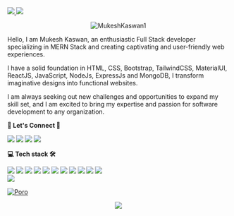<!-- <p align="center">

  <img src="https://readme-typing-svg.demolab.com/?lines=Hi+👋+I'm+vishal;Web+Developer+From+🇮🇳&font=Fira%20Code&center=true&width=700&height=50&weight=1100&size=32&duration=2000&pause=2000">

  <img src="https://user-images.githubusercontent.com/73097560/115834477-dbab4500-a447-11eb-908a-139a6edaec5c.gif"> -->
 
 
  <a href="https://github.com/MukeshKaswan1/" title="portfolio">
<!--   <img src="https://user-images.githubusercontent.com/55291327/138004410-00fc6fef-69ef-4a87-a6f0-e14d640a2f0a.png" alt="Hi there" width="100%"> -->
  
  
<!--  <img src="https://github-cool-covers.vercel.app/api/get-cover?username=MukeshKaswan1&text=Hi+I'm+Mukesh Kaswan &fontFamily='Rubik+Maze'&pattern='p2'" alt="Please reload as it seems the image is not loaded properly" height="280px" width="100%"> --> 
<img src="https://cool-covers.vercel.app/api/get-cover?username=MukeshKaswan1&text=Hi+I'm+Mukesh%20Kaswan&fontFamily=Rubik+Distressed&pattern=p5&textFontSize=4.5rem&textWordSpacing=25px">

 </a>
 

  
  
  
 <!-- <p align="center">

  <img src="https://readme-typing-svg.demolab.com/?lines=MERN+Stack+Developer||Web+Developer;React.JS+Developer+From+🇮🇳&font=Fira%20Code&center=true&width=700&height=50&weight=1100&size=32&duration=2000&pause=2000">  -->

  <img src="https://user-images.githubusercontent.com/73097560/115834477-dbab4500-a447-11eb-908a-139a6edaec5c.gif">
<p align="center"> <img src="https://komarev.com/ghpvc/?username=MukeshKaswan1&label=Profile%20views&color=0e75b6&style=flat" alt="MukeshKaswan1 " /> </p>


<p> Hello, I am Mukesh Kaswan, an enthusiastic Full Stack developer specializing in MERN Stack and creating captivating and user-friendly web experiences.

I have a solid foundation in HTML, CSS, Bootstrap, TailwindCSS, MaterialUI, ReactJS, JavaScript, NodeJs, ExpressJs and MongoDB, I transform imaginative designs into functional websites.

<!-- I thrive on continuous learning, staying updated with the latest technologies and trends. Collaboration is at the core of my process, working closely with designers and stakeholders to create visually stunning and intuitive websites. </p> -->

<p> I am always seeking out new challenges and opportunities to expand my skill set, and I am excited to bring my expertise and passion for software development to any organization. </p>

<div>
<!--         <a href="https://github.com/FahimFBA?tab=followers"> -->
<!--          <img alt="followers" title="Follow me on Github" src="https://custom-icon-badges.demolab.com/github/followers/MukeshKaswan1?color=236ad3&labelColor=1155ba&style=for-the-badge&logo=person-add&label=Followers&logoColor=white"/></a> -->
<!--       <a href="https://github.com/FahimFBA?tab=repositories&sort=stargazers"> -->
<!--         <img alt="total stars" title="Total stars on GitHub" src="https://custom-icon-badges.demolab.com/github/stars/MukeshKaswan1?color=55960c&style=for-the-badge&labelColor=488207&logo=star"/></a> -->

      
   
  **<p align="left">  👥 Let's Connect 🤝  </p>**

<a href="https://www.linkedin.com/in/mukesh-kaswan-22b8a2237/" target="_blank"><img src="https://img.shields.io/badge/-LinkedIn-%230077B5?style=for-the-badge&logo=linkedin&logoColor=white"></a> 
<a href = "mailto:mkaswan960@gmail.com"><img src="https://img.shields.io/badge/Gmail-D14836?style=for-the-badge&logo=gmail&logoColor=white" target="_blank"></a> 
<a href="https://x.com/mukeshkaswan07" target="_blank">
    <img src="https://img.shields.io/badge/Twitter-1DA1F2?style=for-the-badge&logo=twitter&logoColor=white"></a>
<a href="https://leetcode.com/MukeshKaswan" target="_blank">
    <img src="https://img.shields.io/badge/LeetCode-FFA116?style=for-the-badge&logo=leetcode&logoColor=white"></a>


**<p align="left">  💻 Tech stack 🛠 </p>**

<div align="left"> 
<img src="https://img.shields.io/badge/HTML5-E34F26?style=for-the-badge&logo=html5&logoColor=white"> 
  <img src="https://img.shields.io/badge/CSS3-1572B6?style=for-the-badge&logo=css3&logoColor=white"> 
  <img src="https://img.shields.io/badge/JavaScript-323330?style=for-the-badge&logo=javascript&logoColor=F7DF1E">
<img src="https://img.shields.io/badge/React-20232A?style=for-the-badge&logo=react&logoColor=61DAFB"> 
 <img src="https://img.shields.io/badge/Node.js-339933?style=for-the-badge&logo=nodedotjs&logoColor=white"> 
  <img src="https://img.shields.io/badge/Express.js-000000?style=for-the-badge&logo=express&logoColor=white">
  <img src="https://img.shields.io/badge/MongoDB-4EA94B?style=for-the-badge&logo=mongodb&logoColor=white">
  <img src="https://img.shields.io/badge/Bootstrap-563D7C?style=for-the-badge&logo=bootstrap&logoColor=white"> 
<img src="https://img.shields.io/badge/GIT-E44C30?style=for-the-badge&logo=git&logoColor=white">
  <img src="https://img.shields.io/badge/Postman-F24E1E?style=for-the-badge&logo=postman&logoColor=white">
<img src="https://img.shields.io/badge/VSCode-0078D4?style=for-the-badge&logo=visual%20studio%20code&logoColor=white"> </div>


<div align="center">


</div> 

 

<img src="https://user-images.githubusercontent.com/73097560/115834477-dbab4500-a447-11eb-908a-139a6edaec5c.gif">

[![Poro](https://i0.wp.com/graficus.com/wp-content/uploads/2021/06/Portfolio-header.jpg?fit=2120%2C639&ssl=1)](https://MukeshKaswan1.github.io/about/)

<p align="center"> <img src="https://readme-typing-svg.demolab.com/?lines=Thank+you+for+visiting+😊;Leave+a+⭐,+If+you+like+😊&font=Fira%20Code&center=true&width=600&height=60&weight=1100&size=35&duration=2000&pause=2000">

